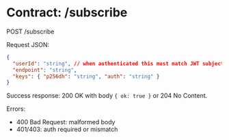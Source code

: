 # Contract: /subscribe

POST /subscribe

Request JSON:

```json
{
  "userId": "string", // when authenticated this must match JWT subject
  "endpoint": "string",
  "keys": { "p256dh": "string", "auth": "string" }
}
```

Success response: 200 OK with body `{ ok: true }` or 204 No Content.

Errors:
- 400 Bad Request: malformed body
- 401/403: auth required or mismatch
